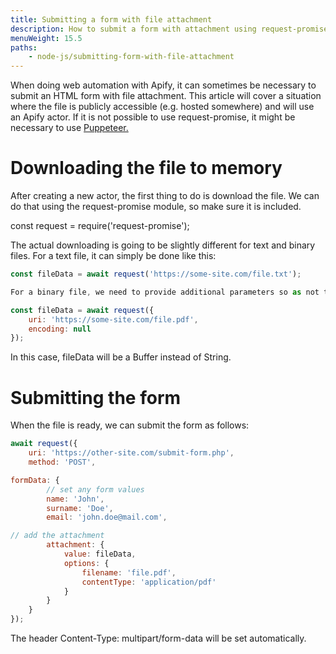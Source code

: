 ```yaml
---
title: Submitting a form with file attachment
description: How to submit a form with attachment using request-promise.
menuWeight: 15.5
paths:
    - node-js/submitting-form-with-file-attachment
---
```


When doing web automation with Apify, it can sometimes be necessary to submit an HTML form with file attachment. This article will cover a situation where the file is publicly accessible (e.g. hosted somewhere) and will use an Apify actor. If it is not possible to use request-promise, it might be necessary to use [Puppeteer.](http://kb.apify.com/actor/submitting-a-form-with-file-attachment-using-puppeteer)

# Downloading the file to memory

After creating a new actor, the first thing to do is download the file. We can do that using the request-promise module, so make sure it is included.

const request = require('request-promise');

The actual downloading is going to be slightly different for text and binary files. For a text file, it can simply be done like this:

```JavaScript
const fileData = await request('https://some-site.com/file.txt');

For a binary file, we need to provide additional parameters so as not to interpret it as text:

const fileData = await request({
    uri: 'https://some-site.com/file.pdf',
    encoding: null
});
```

In this case, fileData will be a Buffer instead of String.

# Submitting the form

When the file is ready, we can submit the form as follows:

```JavaScript
await request({
    uri: 'https://other-site.com/submit-form.php',
    method: 'POST',

formData: {
        // set any form values
        name: 'John',
        surname: 'Doe',
        email: 'john.doe@mail.com',

// add the attachment
        attachment: {
            value: fileData,
            options: {
                filename: 'file.pdf',
                contentType: 'application/pdf'
            }
        }
    }
});
```

The header Content-Type: multipart/form-data will be set automatically.
